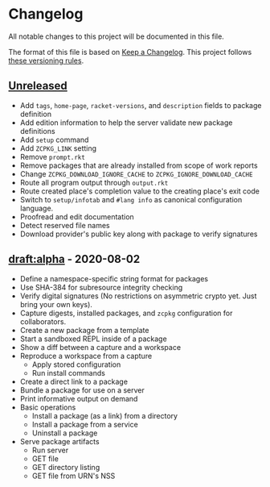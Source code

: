 # Changelog

All notable changes to this project will be documented in this file.

The format of this file is based on [Keep a Changelog](https://keepachangelog.com/en/1.0.0/).
This project follows [these versioning rules](https://sagegerard.com/edition-revision-versioning.html).

## [Unreleased]

- Add `tags`, `home-page`, `racket-versions`, and `description` fields to package definition
- Add edition information to help the server validate new package definitions
- Add `setup` command
- Add `ZCPKG_LINK` setting
- Remove `prompt.rkt`
- Remove packages that are already installed from scope of work reports
- Change `ZCPKG_DOWNLOAD_IGNORE_CACHE` to `ZCPKG_IGNORE_DOWNLOAD_CACHE`
- Route all program output through `output.rkt`
- Route created place's completion value to the creating place's exit code
- Switch to `setup/infotab` and `#lang info` as canonical configuration language.
- Proofread and edit documentation
- Detect reserved file names
- Download provider's public key along with package to verify signatures


## [draft:alpha] - 2020-08-02

- Define a namespace-specific string format for packages
- Use SHA-384 for subresource integrity checking
- Verify digital signatures (No restrictions on asymmetric crypto yet. Just bring your own keys).
- Capture digests, installed packages, and `zcpkg` configuration for collaborators.
- Create a new package from a template
- Start a sandboxed REPL inside of a package
- Show a diff between a capture and a workspace
- Reproduce a workspace from a capture
    - Apply stored configuration
    - Run install commands
- Create a direct link to a package
- Bundle a package for use on a server
- Print informative output on demand
- Basic operations
    - Install a package (as a link) from a directory
    - Install a package from a service
    - Uninstall a package
- Serve package artifacts
    - Run server
    - GET file
    - GET directory listing
    - GET file from URN's NSS


[Unreleased]: https://github.com/zyrolasting/zcpkg/compare/alpha...HEAD
[draft:alpha]: https://github.com/zyrolasting/zcpkg/releases/tag/alpha
